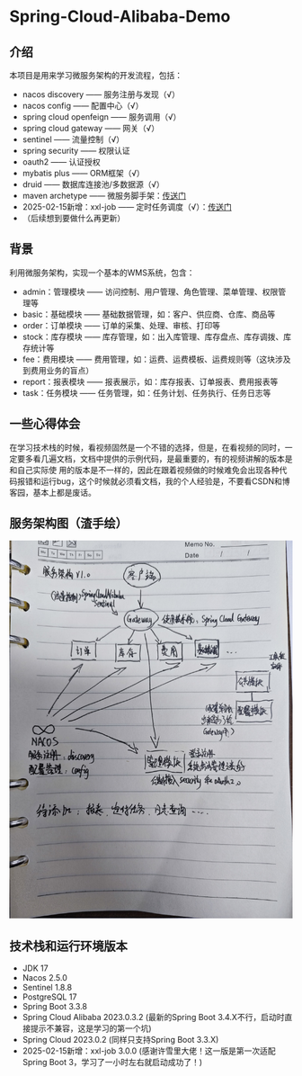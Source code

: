 # Spring-Cloud-Alibaba-Demo

## 介绍
本项目是用来学习微服务架构的开发流程，包括：
* nacos discovery —— 服务注册与发现（√）
* nacos config —— 配置中心（√）
* spring cloud openfeign —— 服务调用（√）
* spring cloud gateway —— 网关（√）
* sentinel —— 流量控制（√）
* spring security —— 权限认证
* oauth2 —— 认证授权
* mybatis plus —— ORM框架（√）
* druid —— 数据库连接池/多数据源（√）
* maven archetype —— 微服务脚手架：[传送门](https://github.com/italycalibur2019/micro-service-demo)
* 2025-02-15新增：xxl-job —— 定时任务调度（√）：[传送门](https://github.com/italycalibur2019/xxl-job-pg/tree/master-pg)
* （后续想到要做什么再更新）
## 背景
利用微服务架构，实现一个基本的WMS系统，包含：
* admin：管理模块 —— 访问控制、用户管理、角色管理、菜单管理、权限管理等
* basic：基础模块 —— 基础数据管理，如：客户、供应商、仓库、商品等
* order：订单模块 —— 订单的采集、处理、审核、打印等
* stock：库存模块 —— 库存管理，如：出入库管理、库存盘点、库存调拨、库存统计等
* fee：费用模块 —— 费用管理，如：运费、运费模板、运费规则等（这块涉及到费用业务的盲点）
* report：报表模块 —— 报表展示，如：库存报表、订单报表、费用报表等
* task：任务模块 —— 任务管理，如：任务计划、任务执行、任务日志等
## 一些心得体会
在学习技术栈的时候，看视频固然是一个不错的选择，但是，在看视频的同时，一定要多看几遍文档，文档中提供的示例代码，是最重要的，有的视频讲解的版本是和自己实际使 
用的版本是不一样的，因此在跟着视频做的时候难免会出现各种代码报错和运行bug，这个时候就必须看文档，我的个人经验是，不要看CSDN和博客园，基本上都是废话。
## 服务架构图（渣手绘）
![服务架构图](img/img.jpg)
## 技术栈和运行环境版本
* JDK 17
* Nacos 2.5.0
* Sentinel 1.8.8
* PostgreSQL 17
* Spring Boot 3.3.8 
* Spring Cloud Alibaba 2023.0.3.2 (最新的Spring Boot 3.4.X不行，启动时直接提示不兼容，这是学习的第一个坑)
* Spring Cloud 2023.0.2 (同样只支持Spring Boot 3.3.X)
* 2025-02-15新增：xxl-job 3.0.0 (感谢许雪里大佬！这一版是第一次适配Spring Boot 3，学习了一小时左右就启动成功了！)